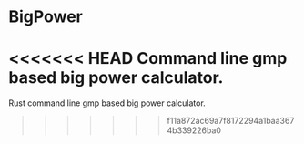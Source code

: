 # BigPower
<<<<<<< HEAD
Command line gmp based big power calculator.
=======
Rust command line gmp based big power calculator. 
>>>>>>> f11a872ac69a7f8172294a1baa3674b339226ba0
